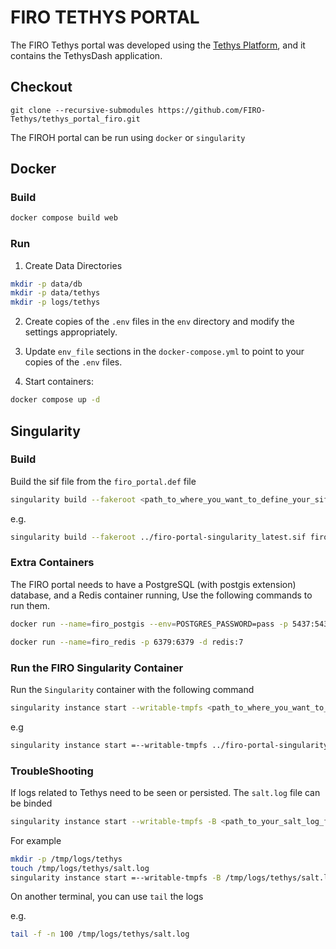 # FIRO TETHYS PORTAL

The FIRO Tethys portal was developed using the [Tethys Platform](https://www.tethysplatform.org/), and it contains the TethysDash application.

## Checkout

```
git clone --recursive-submodules https://github.com/FIRO-Tethys/tethys_portal_firo.git
```

The FIROH portal can be run using `docker` or `singularity`

## Docker

### Build

```bash
docker compose build web
```

### Run

1. Create Data Directories

```bash
mkdir -p data/db
mkdir -p data/tethys
mkdir -p logs/tethys
```

2. Create copies of the `.env` files in the `env` directory and modify the settings appropriately.

3. Update `env_file` sections in the `docker-compose.yml` to point to your copies of the `.env` files.

4. Start containers:

```bash
docker compose up -d
```

## Singularity

### Build

Build the sif file from the `firo_portal.def` file 


```bash
singularity build --fakeroot <path_to_where_you_want_to_define_your_sif_file> firo_portal.def
```

e.g.

```bash
singularity build --fakeroot ../firo-portal-singularity_latest.sif firo_portal.def
```

### Extra Containers

The FIRO portal needs to have a PostgreSQL (with postgis extension) database, and a Redis container running, Use the following commands to run them.

```bash
docker run --name=firo_postgis --env=POSTGRES_PASSWORD=pass -p 5437:5432 -d postgis/postgis:12-2.5
```
```bash
docker run --name=firo_redis -p 6379:6379 -d redis:7
```

### Run the FIRO Singularity Container

Run the `Singularity` container with the following command

```bash
singularity instance start --writable-tmpfs <path_to_where_you_want_to_define_your_sif_file> <container_name>
```

e.g
```bash
singularity instance start =--writable-tmpfs ../firo-portal-singularity_latest.sif firo_portal
```

### TroubleShooting

If logs related to Tethys need to be seen or persisted. The `salt.log` file can be binded

```bash
singularity instance start --writable-tmpfs -B <path_to_your_salt_log_file>:/var/log/tethys/salt.log <path_to_where_you_want_to_define_your_sif_file> <container_name>
```

For example

```bash
mkdir -p /tmp/logs/tethys
touch /tmp/logs/tethys/salt.log
singularity instance start =--writable-tmpfs -B /tmp/logs/tethys/salt.log:/var/log/tethys/salt.log ../firo-portal-singularity_latest.sif firo_portal
```

On another terminal, you can use `tail` the logs

e.g.

```bash
tail -f -n 100 /tmp/logs/tethys/salt.log
```

